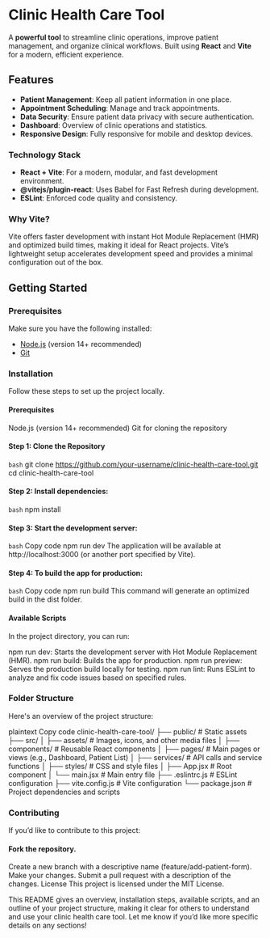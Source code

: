 # Clinic Health Care Tool
A **powerful tool** to streamline clinic operations, improve patient management, and organize clinical workflows. Built using **React** and **Vite** for a modern, efficient experience.

## Features
- **Patient Management**: Keep all patient information in one place.
- **Appointment Scheduling**: Manage and track appointments.
- **Data Security**: Ensure patient data privacy with secure authentication.
- **Dashboard**: Overview of clinic operations and statistics.
- **Responsive Design**: Fully responsive for mobile and desktop devices.

### Technology Stack
- **React + Vite**: For a modern, modular, and fast development environment.
- **@vitejs/plugin-react**: Uses Babel for Fast Refresh during development.
- **ESLint**: Enforced code quality and consistency.

### Why Vite?
Vite offers faster development with instant Hot Module Replacement (HMR) and optimized build times, making it ideal for React projects. Vite’s lightweight setup accelerates development speed and provides a minimal configuration out of the box.

## Getting Started

### Prerequisites
Make sure you have the following installed:
- [Node.js](https://nodejs.org/) (version 14+ recommended)
- [Git](https://git-scm.com/)

### Installation
Follow these steps to set up the project locally.

#### Prerequisites
Node.js (version 14+ recommended)
Git for cloning the repository

#### Step 1: Clone the Repository
```bash```
git clone https://github.com/your-username/clinic-health-care-tool.git
cd clinic-health-care-tool

#### Step 2: Install dependencies:
```bash```
npm install

#### Step 3: Start the development server:
```bash```
Copy code
npm run dev
The application will be available at http://localhost:3000 (or another port specified by Vite).

#### Step 4: To build the app for production:
```bash```
Copy code
npm run build
This command will generate an optimized build in the dist folder.

#### Available Scripts
In the project directory, you can run:

npm run dev: Starts the development server with Hot Module Replacement (HMR).
npm run build: Builds the app for production.
npm run preview: Serves the production build locally for testing.
npm run lint: Runs ESLint to analyze and fix code issues based on specified rules.

### Folder Structure
Here's an overview of the project structure:

plaintext
Copy code
clinic-health-care-tool/
├── public/              # Static assets
├── src/
│   ├── assets/          # Images, icons, and other media files
│   ├── components/      # Reusable React components
│   ├── pages/           # Main pages or views (e.g., Dashboard, Patient List)
│   ├── services/        # API calls and service functions
│   ├── styles/          # CSS and style files
│   ├── App.jsx          # Root component
│   └── main.jsx         # Main entry file
├── .eslintrc.js         # ESLint configuration
├── vite.config.js       # Vite configuration
└── package.json         # Project dependencies and scripts

### Contributing
If you’d like to contribute to this project:

#### Fork the repository.
Create a new branch with a descriptive name (feature/add-patient-form).
Make your changes.
Submit a pull request with a description of the changes.
License
This project is licensed under the MIT License.

This README gives an overview, installation steps, available scripts, and an outline of your project structure, making it clear for others to understand and use your clinic health care tool. Let me know if you’d like more specific details on any sections!
